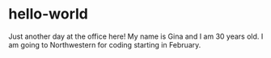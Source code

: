 # hello-world
Just another day at the office here!
My name is Gina and I am 30 years old. I am going to Northwestern for coding starting in February.
